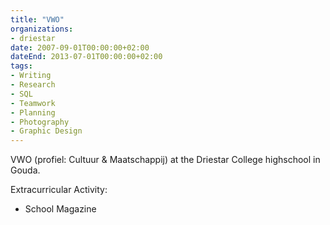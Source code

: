 ```yaml
---
title: "VWO"
organizations:
- driestar
date: 2007-09-01T00:00:00+02:00
dateEnd: 2013-07-01T00:00:00+02:00
tags:
- Writing
- Research
- SQL
- Teamwork
- Planning
- Photography
- Graphic Design
---
```


VWO (profiel: Cultuur & Maatschappij) at the Driestar College highschool in Gouda.

Extracurricular Activity:

- School Magazine